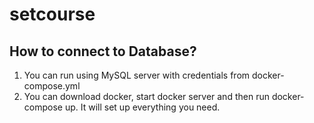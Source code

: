 # setcourse 

## How to connect to Database?

1. You can run using MySQL server with credentials from docker-compose.yml
2. You can download docker, start docker server and then run docker-compose up. It will set up everything you need.